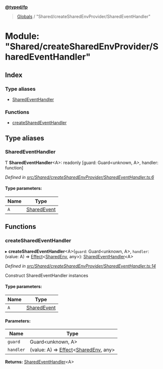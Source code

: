**[@typed/fp](../README.md)**

> [Globals](../globals.md) / "Shared/createSharedEnvProvider/SharedEventHandler"

# Module: "Shared/createSharedEnvProvider/SharedEventHandler"

## Index

### Type aliases

* [SharedEventHandler](_shared_createsharedenvprovider_sharedeventhandler_.md#sharedeventhandler)

### Functions

* [createSharedEventHandler](_shared_createsharedenvprovider_sharedeventhandler_.md#createsharedeventhandler)

## Type aliases

### SharedEventHandler

Ƭ  **SharedEventHandler**\<A>: readonly [guard: Guard\<unknown, A>, handler: function]

*Defined in [src/Shared/createSharedEnvProvider/SharedEventHandler.ts:6](https://github.com/TylorS/typed-fp/blob/f27ba3e/src/Shared/createSharedEnvProvider/SharedEventHandler.ts#L6)*

#### Type parameters:

Name | Type |
------ | ------ |
`A` | [SharedEvent](_shared_core_events_sharedevent_.sharedevent.md) |

## Functions

### createSharedEventHandler

▸ **createSharedEventHandler**\<A>(`guard`: Guard\<unknown, A>, `handler`: (value: A) => [Effect](_effect_effect_.effect.md)\<[SharedEnv](../interfaces/_shared_core_services_sharedenv_.sharedenv.md), any>): [SharedEventHandler](_shared_createsharedenvprovider_sharedeventhandler_.md#sharedeventhandler)\<A>

*Defined in [src/Shared/createSharedEnvProvider/SharedEventHandler.ts:14](https://github.com/TylorS/typed-fp/blob/f27ba3e/src/Shared/createSharedEnvProvider/SharedEventHandler.ts#L14)*

Construct SharedEventHandler instances

#### Type parameters:

Name | Type |
------ | ------ |
`A` | [SharedEvent](_shared_core_events_sharedevent_.sharedevent.md) |

#### Parameters:

Name | Type |
------ | ------ |
`guard` | Guard\<unknown, A> |
`handler` | (value: A) => [Effect](_effect_effect_.effect.md)\<[SharedEnv](../interfaces/_shared_core_services_sharedenv_.sharedenv.md), any> |

**Returns:** [SharedEventHandler](_shared_createsharedenvprovider_sharedeventhandler_.md#sharedeventhandler)\<A>
